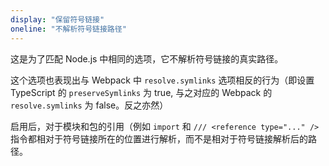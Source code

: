 ```yaml
---
display: "保留符号链接"
oneline: "不解析符号链接路径"
---
```


这是为了匹配 Node.js 中相同的选项，它不解析符号链接的真实路径。

这个选项也表现出与 Webpack 中 `resolve.symlinks` 选项相反的行为（即设置 TypeScript 的 `preserveSymlinks` 为 true, 与之对应的 Webpack 的 `resolve.symlinks` 为 false。反之亦然）

启用后，对于模块和包的引用（例如 `import` 和 `/// <reference type="..." />` 指令都相对于符号链接所在的位置进行解析，而不是相对于符号链接解析后的路径。

